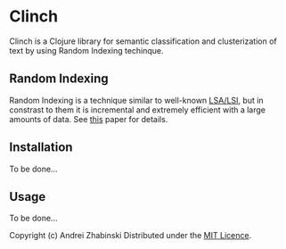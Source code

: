 
Clinch
======

Clinch is a Clojure library for semantic classification and clusterization of text by using Random Indexing techinque. 


Random Indexing
---------------

Random Indexing is a technique similar to well-known [LSA/LSI](http://en.wikipedia.org/wiki/Latent_semantic_indexing), but in constrast to them it is incremental and extremely efficient with a large amounts of data. See [this](http://citeseerx.ist.psu.edu/viewdoc/download?doi=10.1.1.96.2230&rep=rep1&type=pdf) paper for details.


Installation
------------

To be done...


Usage
-----

To be done...



Copyright (c) Andrei Zhabinski 
Distributed under the [MIT Licence](http://www.opensource.org/licenses/mit-license.php).
